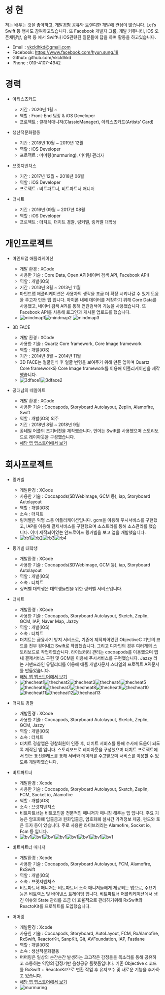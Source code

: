 # 성 현
저는 배우는 것을 좋아하고, 개발경험 공유와 트렌디한 개발에 관심이 많습니다. Let’s Swift 등 행사도 참여하고있습니다.
또 Facebook 개발자 그룹, 개발 커뮤니티, iOS 오픈채팅방, 슬랙 등 에서 Swift나 iOS관련된 질문들에 답을 하며 활동을 하고있습니다.

- Email : vkcldhkd@gmail.com
- Facebook:  https://www.facebook.com/hyun.sung.18
- Github:  github.com/vkcldhkd
- Phone : 010-4107-4942

# 경력
- 아티스츠카드
	- 기간 : 2020년 1월 ~
	- 역할 : Front-End 팀장 & iOS Developer
	- 프로젝트 : 클래식매니저(ClassicManager), 아티스츠카드(Artists’ Card)

- 생산적문화활동
	- 기간 : 2018년 10월 ~ 2019년 12월
	- 역할 : iOS Developer
	- 프로젝트 : 머머링(murmuring), 머머링 관리자

- 브릿지벤처스
	- 기간 : 2017년 12월 ~ 2018년 06월
	- 역할 : iOS Developer
	- 프로젝트 : 비트파트너, 비트파트너 매니저
 
- 더치트
	- 기간 : 2016년 09월 ~ 2017년 08월
	- 역할 : iOS Developer
	- 프로젝트 : 더치트, 더치트 경찰, 링커벨, 링커벨 대학생

# 개인프로젝트
- 마인드맵 애플리케이션  
	- 개발 환경 : XCode  
	- 사용한 기술 : Core Data, Open API(네이버 검색 API, Facebook API)  
	- 역할 : 개발(iOS)  
	- 기간 : 2013년 8월 ~ 2013년 11월
	- 마인드맵 애플리케이션은 사용자의 생각을 조금 더 확장 시켜나갈 수 있게 도움을 주고자 만든 앱 입니다. 아이폰 내에 데이터를 저장하기 위해 Core Data를 사용했고, 네이버 검색 API를 통해 연관검색어 기능을 사용했습니다. 또 Facebook API를 사용해 로그인과 게시물 업로드를 했습니다.
	- ![mindmap1](https://github.com/vkcldhkd/resume/blob/master/images/mindmap1.png)![mindmap2](https://github.com/vkcldhkd/resume/blob/master/images/mindmap2.png) ![mindmap3](https://github.com/vkcldhkd/resume/blob/master/images/mindmap3.png)

- 3D FACE  
	- 개발 환경 : XCode  
	- 사용한 기술 : Quartz Core framework, Core Image framework  
	- 역할 : 개발(iOS)  
	- 기간 : 2014년 8월 ~ 2014년 11월
	- 3D FACE는 얼굴인식 후 얼굴 변형을 보여주기 위해 만든 앱이며 Quartz Core framework와 Core Image framework를 이용해 어플리케이션을 제작했습니다.
	- ![3dface1](https://github.com/vkcldhkd/resume/blob/master/images/3dface1.png)![3dface2](https://github.com/vkcldhkd/resume/blob/master/images/3dface2.png)

- 공대남의 네일아트
    - 개발 환경 : XCode  
    - 사용한 기술 : Cocoapods, Storyboard Autolayout, Zeplin, Alamofire, Swift
    - 역할 : 개발(iOS) 외주  
    - 기간 : 2018년 8월 ~ 2018년 9월
    - 공네일 어플의 초기버전을 제작했습니다. 언어는 Swift를 사용했으며 스토리보드로 레이아웃을 구성했습니다.
    - [해당 앱 앱스토어에서 보기](https://apps.apple.com/kr/app/%EA%B3%B5%EB%8C%80%EB%82%A8%EC%9D%98%EB%84%A4%EC%9D%BC%EC%95%84%ED%8A%B8-%EB%84%A4%EC%9D%BC%EB%94%94%EC%9E%90%EC%9D%B8-%EB%B0%8F-%EB%84%A4%EC%9D%BC%EC%83%B5-%EA%B2%80%EC%83%89-%EC%98%88%EC%95%BD-%EC%95%B1/id1425706665)

# 회사프로젝트
- 링커벨  
	- 개발환경 : XCode  
	- 사용한 기술 : Cocoapods(SDWebimage, GCM 등), iap, Storyboard Autolayout  
	- 역할 : 개발(iOS)  
	- 소속 : 더치트  
	- 링커벨은 익명 소통 어플리케이션입니다. gcm을 이용해 푸시서비스를 구현했고, IAP를 이용해 결제서비스를 구현했으며 소스트리를 통해 소스관리를 했습니다. 이미 제작되어있는 안드로이드 링커벨을 보고 앱을 개발했습니다.
	- ![rb1](https://github.com/vkcldhkd/resume/blob/master/images/rb1.png)![rb2](https://github.com/vkcldhkd/resume/blob/master/images/rb2.png)![rb3](https://github.com/vkcldhkd/resume/blob/master/images/rb3.png)![rb4](https://github.com/vkcldhkd/resume/blob/master/images/rb4.png)

- 링커벨  대학생
	- 개발환경 : XCode  
	- 사용한 기술 : Cocoapods(SDWebimage, GCM 등), iap, Storyboard Autolayout  
	- 역할 : 개발(iOS)  
	- 소속 : 더치트  
	- 링커벨 대학생은 대학생들만을 위한 링커벨 서비스입니다. 
	
- 더치트  
	- 개발환경 : XCode  
	- 사용한 기술 : Cocoapods, Storyboard Autolayout, Sketch, Zeplin, GCM, IAP, Naver Map, Jazzy  
	- 역할 : 개발(iOS)  
	- 소속 : 더치트  
	- 더치트는 금융사기 방지 서비스로, 기존에 제작되어있던 ObjectiveC 기반의 코드를 전부 걷어내고 Swift로 작업했습니다. 그리고 디자인의 경우 여러개의 스토리보드로 작업하였습니다. 라이브러리 관리는 cocoapods를 이용했으며 앱 내 결제서비스 구현 및 GCM을 이용해 푸시서비스를 구현했습니다. Jazzy 라는 커맨드라인 유틸리티를 이용해 애플 개발자문서 스타일의 프로젝트 API문서를 만들었습니다. 
	- [해당 앱 앱스토어에서 보기](https://apps.apple.com/kr/app/%EB%8D%94%EC%B9%98%ED%8A%B8-%EC%82%AC%EA%B8%B0%ED%94%BC%ED%95%B4-%EC%A0%95%EB%B3%B4%EA%B3%B5%EC%9C%A0-%EA%B3%B5%EC%8B%9D-%EC%95%B1/id634456915)
	- ![thecheat1](https://github.com/vkcldhkd/resume/blob/master/images/thecheat1.png)![thecheat2](https://github.com/vkcldhkd/resume/blob/master/images/thecheat2.png)![thecheat3](https://github.com/vkcldhkd/resume/blob/master/images/thecheat3.png)![thecheat4](https://github.com/vkcldhkd/resume/blob/master/images/thecheat4.png)![thecheat5](https://github.com/vkcldhkd/resume/blob/master/images/thecheat5.png)![thecheat6](https://github.com/vkcldhkd/resume/blob/master/images/thecheat6.png)![thecheat7](https://github.com/vkcldhkd/resume/blob/master/images/thecheat7.png)![thecheat8](https://github.com/vkcldhkd/resume/blob/master/images/thecheat8.png)![thecheat9](https://github.com/vkcldhkd/resume/blob/master/images/thecheat9.png)![thecheat10](https://github.com/vkcldhkd/resume/blob/master/images/thecheat10.png)![thecheat11](https://github.com/vkcldhkd/resume/blob/master/images/thecheat11.png)![thecheat12](https://github.com/vkcldhkd/resume/blob/master/images/thecheat12.png)![thecheat13](https://github.com/vkcldhkd/resume/blob/master/images/thecheat13.png)


- 더치트 경찰  
	- 개발환경 : XCode  
	- 사용한 기술 : Cocoapods, Storyboard Autolayout, Sketch, Zeplin, GCM, Jazzy  
	- 역할 : 개발(iOS)  
	- 소속 : 더치트  
	- 더치트 경찰앱은 경찰회원이 인증 후, 더치트 서비스를 통해 수사에 도움이 되도록 제작된 앱 입니다. 스토리보드로 레이아웃을 구성했으며 더치트 프로젝트에서 만든 통신클래스를 통해 서버와 데이터를 주고받으며 서비스를 이용할 수 있도록 개발하였습니다.

- 비트파트너  
	- 개발환경 : Xcode  
	- 사용한 기술 : Cocoapods, Storyboard Autolayout, Sketch, Zeplin, FCM, Socket io, Alamofire  
	- 역할 : 개발(iOS)  
	- 소속 : 브릿지벤처스  
	- 비트파트너는 비트코인을 전문적인 매니저가 매니징 해주는 앱 입니다. 주요 기능은 암호화폐 입출금과 원화입출금, 암호화폐 실시간 가격정보 제공, 펀드와 토큰 투자 등이 있습니다. 주로 사용한 라이브러리는 Alamofire, Socket io, Fcm 등 입니다.
	- ![bv1](https://github.com/vkcldhkd/resume/blob/master/images/bv1.png)![bv1](https://github.com/vkcldhkd/resume/blob/master/images/bv2.png)![bv1](https://github.com/vkcldhkd/resume/blob/master/images/bv3.png)![bv1](https://github.com/vkcldhkd/resume/blob/master/images/bv4.png)![bv1](https://github.com/vkcldhkd/resume/blob/master/images/bv5.png)![bv1](https://github.com/vkcldhkd/resume/blob/master/images/bv6.png)![bv1](https://github.com/vkcldhkd/resume/blob/master/images/bv7.png)![bv1](https://github.com/vkcldhkd/resume/blob/master/images/bv8.png)

- 비트파트너 매니저  
	- 개발환경 : Xcode  
	- 사용한 기술 : Cocoapods, Storyboard Autolayout, FCM, Alamofire, RxSwift  
	- 역할 : 개발(iOS)  
	- 소속 : 브릿지벤처스  
	- 비트파트너 매니저는 비트파트너 소속 매니저들에게 제공되는 앱으로, 주요기능은 비트렉스 및 바이낸스 트레이딩 입니다. 비트파트너 어플리케이션에서 생긴 이슈와 State 관리를 조금 더 효율적으로 관리하기위해 RxSwift와 ReactoKit를 프로젝트를 도입했습니다.

- 머머링  
	- 개발환경 : Xcode  
	- 사용한 기술 : Cocoapods, Storyboard, AutoLayout, FCM, RxAlamofire, RxSwift, ReactorKit, SanpKit, Git, AVFoundation, IAP, Fastlane
	- 역할 : 개발(iOS)  
	- 소속 : 생산적문화활동  
	- 머머링은 일상의 순간순간 발생하는 크고작은 감정들을 목소리를 통해 공유하고 소통하는 익명의 감정기반 음성공유 플랫폼입니다. 기존 Objective c 코드를 RxSwift + ReactorKit으로 변환 작업 후 유지보수 및 새로운 기능을 추가하고 있습니다.
	- [해당 앱 앱스토어에서 보기](https://apps.apple.com/kr/app/%EB%A8%B8%EB%A8%B8%EB%A7%81-%EC%9D%BC%EC%83%81%EC%9D%84-%EB%8B%B4%EB%8A%94-%EB%AA%A9%EC%86%8C%EB%A6%AC/id1384878309)
	- ![murmuring](https://github.com/vkcldhkd/resume/blob/master/images/mm1.png)
